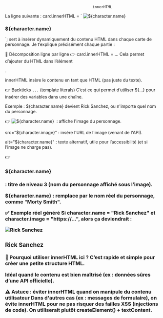                                             innerHTML
La ligne suivante :
card.innerHTML = `
  <img src="${character.image}" alt="${character.name}">
  <h3>${character.name}</h3>
`;
sert à insérer dynamiquement du contenu HTML dans chaque carte de personnage. Je t’explique précisément chaque partie :

📌 Décomposition ligne par ligne
👉 card.innerHTML = ...
Cela permet d’ajouter du HTML dans l’élément <div class="card">.

innerHTML insère le contenu en tant que HTML (pas juste du texte).

👉 Backticks `...` (template literals)
C’est ce qui permet d’utiliser ${...} pour insérer des variables dans une chaîne.

Exemple : ${character.name} devient Rick Sanchez, ou n'importe quel nom du personnage.

👉 <img src="${character.image}" alt="${character.name}">
<img> : affiche l'image du personnage.

src="${character.image}" : insère l'URL de l'image (venant de l'API).

alt="${character.name}" : texte alternatif, utile pour l’accessibilité (et si l’image ne charge pas).

👉 <h3>${character.name}</h3>
<h3> : titre de niveau 3 (nom du personnage affiché sous l’image).

${character.name} : remplace par le nom réel du personnage, comme "Morty Smith".

✅ Exemple réel généré
Si character.name = "Rick Sanchez" et character.image = "https://...", alors ça deviendrait :

<div class="card">
  <img src="https://rickandmortyapi.com/api/character/avatar/1.jpeg" alt="Rick Sanchez">
  <h3>Rick Sanchez</h3>
</div>

📌 Pourquoi utiliser innerHTML ici ?
C’est rapide et simple pour créer une petite structure HTML.

Idéal quand le contenu est bien maîtrisé (ex : données sûres d’une API officielle).

⚠️ Astuce : éviter innerHTML quand on manipule du contenu utilisateur
Dans d'autres cas (ex : messages de formulaire), on évite innerHTML pour ne pas risquer des failles XSS (injections de code). On utiliserait plutôt createElement() + textContent.

